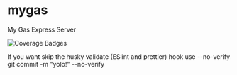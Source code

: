# mygas

My Gas Express Server

![Coverage Badges](https://img.shields.io/endpoint?url=https://gist.githubusercontent.com/MadeleenRoestorff/e3835b95ac826635d78b5d047b92b16a/raw/c238dd7b1952b49e0d8d3f8c774d338b30a4f9b0/mygas_heads_main.json)

If you want skip the husky validate (ESlint and prettier) hook use --no-verify
git commit -m "yolo!" --no-verify
